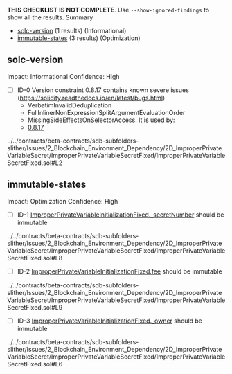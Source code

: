 **THIS CHECKLIST IS NOT COMPLETE**. Use `--show-ignored-findings` to show all the results.
Summary
 - [solc-version](#solc-version) (1 results) (Informational)
 - [immutable-states](#immutable-states) (3 results) (Optimization)
## solc-version
Impact: Informational
Confidence: High
 - [ ] ID-0
Version constraint 0.8.17 contains known severe issues (https://solidity.readthedocs.io/en/latest/bugs.html)
	- VerbatimInvalidDeduplication
	- FullInlinerNonExpressionSplitArgumentEvaluationOrder
	- MissingSideEffectsOnSelectorAccess.
It is used by:
	- [0.8.17](../../contracts/beta-contracts/sdb-subfolders-slither/Issues/2_Blockchain_Environment_Dependency/2D_ImproperPrivateVariableSecret/ImproperPrivateVariableSecretFixed/ImproperPrivateVariableSecretFixed.sol#L2)

../../contracts/beta-contracts/sdb-subfolders-slither/Issues/2_Blockchain_Environment_Dependency/2D_ImproperPrivateVariableSecret/ImproperPrivateVariableSecretFixed/ImproperPrivateVariableSecretFixed.sol#L2


## immutable-states
Impact: Optimization
Confidence: High
 - [ ] ID-1
[ImproperPrivateVariableInitializationFixed._secretNumber](../../contracts/beta-contracts/sdb-subfolders-slither/Issues/2_Blockchain_Environment_Dependency/2D_ImproperPrivateVariableSecret/ImproperPrivateVariableSecretFixed/ImproperPrivateVariableSecretFixed.sol#L8) should be immutable 

../../contracts/beta-contracts/sdb-subfolders-slither/Issues/2_Blockchain_Environment_Dependency/2D_ImproperPrivateVariableSecret/ImproperPrivateVariableSecretFixed/ImproperPrivateVariableSecretFixed.sol#L8


 - [ ] ID-2
[ImproperPrivateVariableInitializationFixed.fee](../../contracts/beta-contracts/sdb-subfolders-slither/Issues/2_Blockchain_Environment_Dependency/2D_ImproperPrivateVariableSecret/ImproperPrivateVariableSecretFixed/ImproperPrivateVariableSecretFixed.sol#L9) should be immutable 

../../contracts/beta-contracts/sdb-subfolders-slither/Issues/2_Blockchain_Environment_Dependency/2D_ImproperPrivateVariableSecret/ImproperPrivateVariableSecretFixed/ImproperPrivateVariableSecretFixed.sol#L9


 - [ ] ID-3
[ImproperPrivateVariableInitializationFixed._owner](../../contracts/beta-contracts/sdb-subfolders-slither/Issues/2_Blockchain_Environment_Dependency/2D_ImproperPrivateVariableSecret/ImproperPrivateVariableSecretFixed/ImproperPrivateVariableSecretFixed.sol#L6) should be immutable 

../../contracts/beta-contracts/sdb-subfolders-slither/Issues/2_Blockchain_Environment_Dependency/2D_ImproperPrivateVariableSecret/ImproperPrivateVariableSecretFixed/ImproperPrivateVariableSecretFixed.sol#L6


